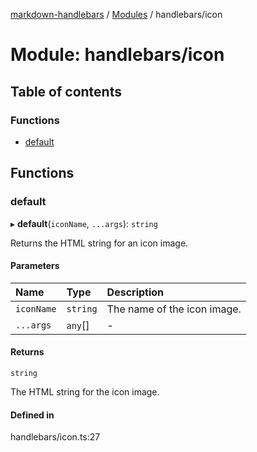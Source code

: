 [markdown-handlebars](../README.md) / [Modules](../modules.md) / handlebars/icon

# Module: handlebars/icon

## Table of contents

### Functions

- [default](handlebars_icon.md#default)

## Functions

### default

▸ **default**(`iconName`, `...args`): `string`

Returns the HTML string for an icon image.

#### Parameters

| Name | Type | Description |
| :------ | :------ | :------ |
| `iconName` | `string` | The name of the icon image. |
| `...args` | `any`[] | - |

#### Returns

`string`

The HTML string for the icon image.

#### Defined in

handlebars/icon.ts:27
